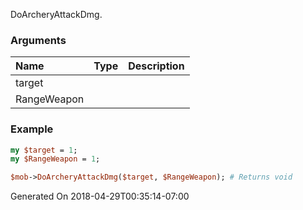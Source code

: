 DoArcheryAttackDmg.
### Arguments
**Name**|**Type**|**Description**
:---|:---|:---
target||
RangeWeapon||

### Example

```perl
my $target = 1;
my $RangeWeapon = 1;

$mob->DoArcheryAttackDmg($target, $RangeWeapon); # Returns void
```


Generated On 2018-04-29T00:35:14-07:00